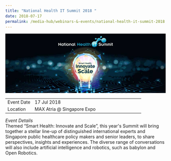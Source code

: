 ```yaml
---
title: "National Health IT Summit 2018 "
date: 2018-07-17
permalink: /media-hub/webinars-&-events/national-health-it-summit-2018
---
```

![National Health IT Summit 2018](/images/media-hub/events/till-2020/national-health-it-summit-2018.jpeg)

<table style="width:100%">
  <tr>
    <td style="width:20%">Event Date</td>	
    <td style="width:80%">17 Jul 2018</td>	
  </tr>
  <tr>
	<td>Location</td>
	<td>MAX Atria @ Singapore Expo</td>	
  </tr>
</table>

*Event Details*<br>	
Themed “Smart Health: Innovate and Scale”, this year's Summit will bring together a stellar line-up of distinguished international experts and Singapore public healthcare policy makers and senior leaders, to share perspectives, insights and experiences. The diverse range of conversations will also include artificial intelligence and robotics, such as babylon and Open Robotics.
